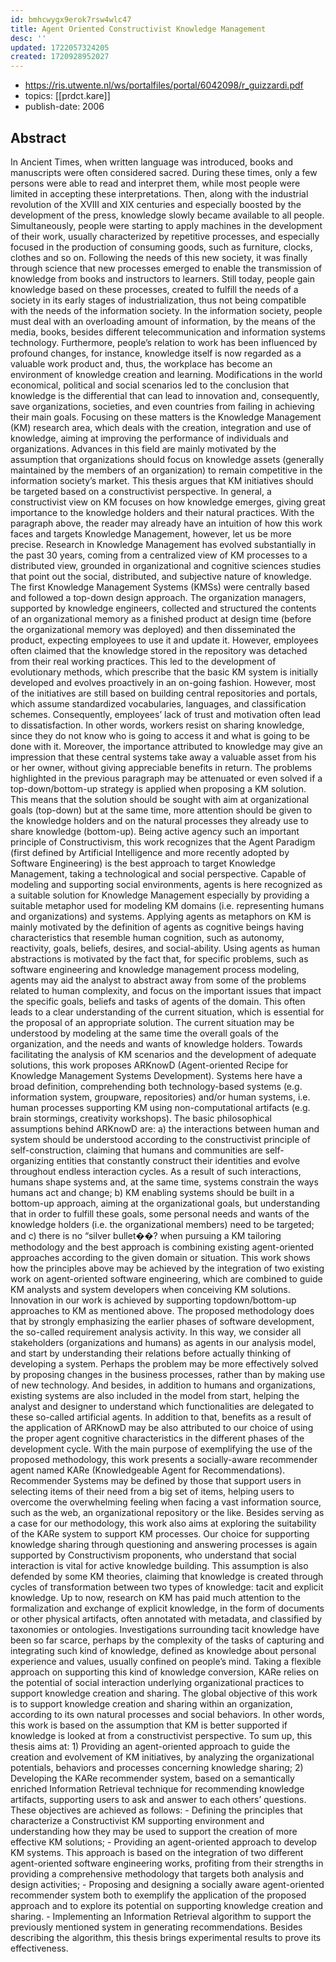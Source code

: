 ```yaml
---
id: bmhcwygx9erok7rsw4wlc47
title: Agent Oriented Constructivist Knowledge Management
desc: ''
updated: 1722057324205
created: 1720928952027
---
```


- https://ris.utwente.nl/ws/portalfiles/portal/6042098/r_guizzardi.pdf
- topics: [[prdct.kare]]
- publish-date: 2006

## Abstract

In Ancient Times, when written language was introduced, books and manuscripts were often considered sacred. During these times, only a few persons were able to read and interpret them, while most people were limited in accepting these interpretations. Then, along with the industrial revolution of the XVIII and XIX centuries and especially boosted by the development of the press, knowledge slowly became available to all people. Simultaneously, people were starting to apply machines in the development of their work, usually characterized by repetitive processes, and especially focused in the production of consuming goods, such as furniture, clocks, clothes and so on. Following the needs of this new society, it was finally through science that new processes emerged to enable the transmission of knowledge from books and instructors to learners. Still today, people gain knowledge based on these processes, created to fulfill the needs of a society in its early stages of industrialization, thus not being compatible with the needs of the information society. In the information society, people must deal with an overloading amount of information, by the means of the media, books, besides different telecommunication and information systems technology. Furthermore, people’s relation to work has been influenced by profound changes, for instance, knowledge itself is now regarded as a valuable work product and, thus, the workplace has become an environment of knowledge creation and learning. Modifications in the world economical, political and social scenarios led to the conclusion that knowledge is the differential that can lead to innovation and, consequently, save organizations, societies, and even countries from failing in achieving their main goals. Focusing on these matters is the Knowledge Management (KM) research area, which deals with the creation, integration and use of knowledge, aiming at improving the performance of individuals and organizations. Advances in this field are mainly motivated by the assumption that organizations should focus on knowledge assets (generally maintained by the members of an organization) to remain competitive in the information society’s market. This thesis argues that KM initiatives should be targeted based on a constructivist perspective. In general, a constructivist view on KM focuses on how knowledge emerges, giving great importance to the knowledge holders and their natural practices. With the paragraph above, the reader may already have an intuition of how this work faces and targets Knowledge Management, however, let us be more precise. Research in Knowledge Management has evolved substantially in the past 30 years, coming from a centralized view of KM processes to a distributed view, grounded in organizational and cognitive sciences studies that point out the social, distributed, and subjective nature of knowledge. The first Knowledge Management Systems (KMSs) were centrally based and followed a top-down design approach. The organization managers, supported by knowledge engineers, collected and structured the contents of an organizational memory as a finished product at design time (before the organizational memory was deployed) and then disseminated the product, expecting employees to use it and update it. However, employees often claimed that the knowledge stored in the repository was detached from their real working practices. This led to the development of evolutionary methods, which prescribe that the basic KM system is initially developed and evolves proactively in an on-going fashion. However, most of the initiatives are still based on building central repositories and portals, which assume standardized vocabularies, languages, and classification schemes. Consequently, employees’ lack of trust and motivation often lead to dissatisfaction. In other words, workers resist on sharing knowledge, since they do not know who is going to access it and what is going to be done with it. Moreover, the importance attributed to knowledge may give an impression that these central systems take away a valuable asset from his or her owner, without giving appreciable benefits in return. The problems highlighted in the previous paragraph may be attenuated or even solved if a top-down/bottom-up strategy is applied when proposing a KM solution. This means that the solution should be sought with aim at organizational goals (top-down) but at the same time, more attention should be given to the knowledge holders and on the natural processes they already use to share knowledge (bottom-up). Being active agency such an important principle of Constructivism, this work recognizes that the Agent Paradigm (first defined by Artificial Intelligence and more recently adopted by Software Engineering) is the best approach to target Knowledge Management, taking a technological and social perspective. Capable of modeling and supporting social environments, agents is here recognized as a suitable solution for Knowledge Management especially by providing a suitable metaphor used for modeling KM domains (i.e. representing humans and organizations) and systems. Applying agents as metaphors on KM is mainly motivated by the definition of agents as cognitive beings having characteristics that resemble human cognition, such as autonomy, reactivity, goals, beliefs, desires, and social-ability. Using agents as human abstractions is motivated by the fact that, for specific problems, such as software engineering and knowledge management process modeling, agents may aid the analyst to abstract away from some of the problems related to human complexity, and focus on the important issues that impact the specific goals, beliefs and tasks of agents of the domain. This often leads to a clear understanding of the current situation, which is essential for the proposal of an appropriate solution. The current situation may be understood by modeling at the same time the overall goals of the organization, and the needs and wants of knowledge holders. Towards facilitating the analysis of KM scenarios and the development of adequate solutions, this work proposes ARKnowD (Agent-oriented Recipe for Knowledge Management Systems Development). Systems here have a broad definition, comprehending both technology-based systems (e.g. information system, groupware, repositories) and/or human systems, i.e. human processes supporting KM using non-computational artifacts (e.g. brain stormings, creativity workshops). The basic philosophical assumptions behind ARKnowD are: a) the interactions between human and system should be understood according to the constructivist principle of self-construction, claiming that humans and communities are self-organizing entities that constantly construct their identities and evolve throughout endless interaction cycles. As a result of such interactions, humans shape systems and, at the same time, systems constrain the ways humans act and change; b) KM enabling systems should be built in a bottom-up approach, aiming at the organizational goals, but understanding that in order to fulfill these goals, some personal needs and wants of the knowledge holders (i.e. the organizational members) need to be targeted; and c) there is no “silver bullet��? when pursuing a KM tailoring methodology and the best approach is combining existing agent-oriented approaches according to the given domain or situation. This work shows how the principles above may be achieved by the integration of two existing work on agent-oriented software engineering, which are combined to guide KM analysts and system developers when conceiving KM solutions. Innovation in our work is achieved by supporting topdown/bottom-up approaches to KM as mentioned above. The proposed methodology does that by strongly emphasizing the earlier phases of software development, the so-called requirement analysis activity. In this way, we consider all stakeholders (organizations and humans) as agents in our analysis model, and start by understanding their relations before actually thinking of developing a system. Perhaps the problem may be more effectively solved by proposing changes in the business processes, rather than by making use of new technology. And besides, in addition to humans and organizations, existing systems are also included in the model from start, helping the analyst and designer to understand which functionalities are delegated to these so-called artificial agents. In addition to that, benefits as a result of the application of ARKnowD may be also attributed to our choice of using the proper agent cognitive characteristics in the different phases of the development cycle. With the main purpose of exemplifying the use of the proposed methodology, this work presents a socially-aware recommender agent named KARe (Knowledgeable Agent for Recommendations). Recommender Systems may be defined by those that support users in selecting items of their need from a big set of items, helping users to overcome the overwhelming feeling when facing a vast information source, such as the web, an organizational repository or the like. Besides serving as a case for our methodology, this work also aims at exploring the suitability of the KARe system to support KM processes. Our choice for supporting knowledge sharing through questioning and answering processes is again supported by Constructivism proponents, who understand that social interaction is vital for active knowledge building. This assumption is also defended by some KM theories, claiming that knowledge is created through cycles of transformation between two types of knowledge: tacit and explicit knowledge. Up to now, research on KM has paid much attention to the formalization and exchange of explicit knowledge, in the form of documents or other physical artifacts, often annotated with metadata, and classified by taxonomies or ontologies. Investigations surrounding tacit knowledge have been so far scarce, perhaps by the complexity of the tasks of capturing and integrating such kind of knowledge, defined as knowledge about personal experience and values, usually confined on people’s mind. Taking a flexible approach on supporting this kind of knowledge conversion, KARe relies on the potential of social interaction underlying organizational practices to support knowledge creation and sharing. The global objective of this work is to support knowledge creation and sharing within an organization, according to its own natural processes and social behaviors. In other words, this work is based on the assumption that KM is better supported if knowledge is looked at from a constructivist perspective. To sum up, this thesis aims at: 1) Providing an agent-oriented approach to guide the creation and evolvement of KM initiatives, by analyzing the organizational potentials, behaviors and processes concerning knowledge sharing; 2) Developing the KARe recommender system, based on a semantically enriched Information Retrieval technique for recommending knowledge artifacts, supporting users to ask and answer to each others’ questions. These objectives are achieved as follows: - Defining the principles that characterize a Constructivist KM supporting environment and understanding how they may be used to support the creation of more effective KM solutions; - Providing an agent-oriented approach to develop KM systems. This approach is based on the integration of two different agent-oriented software engineering works, profiting from their strengths in providing a comprehensive methodology that targets both analysis and design activities; - Proposing and designing a socially aware agent-oriented recommender system both to exemplify the application of the proposed approach and to explore its potential on supporting knowledge creation and sharing. - Implementing an Information Retrieval algorithm to support the previously mentioned system in generating recommendations. Besides describing the algorithm, this thesis brings experimental results to prove its effectiveness.